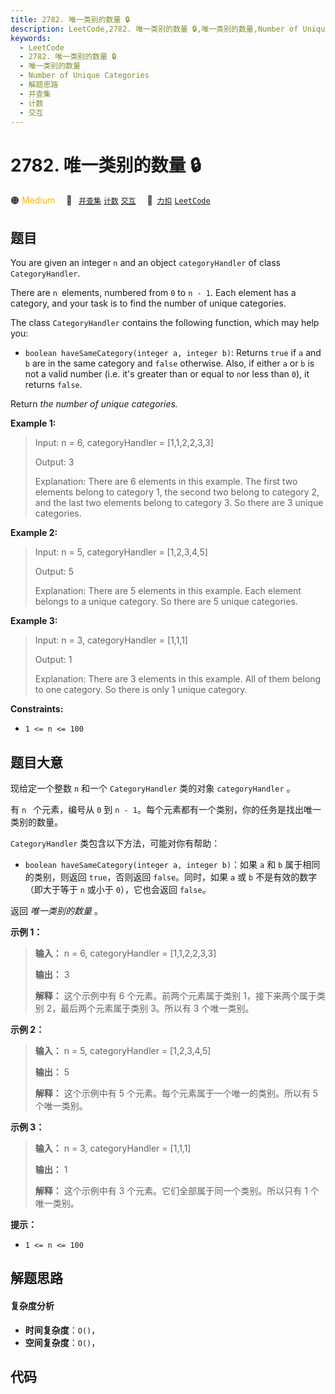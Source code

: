 ```yaml
---
title: 2782. 唯一类别的数量 🔒
description: LeetCode,2782. 唯一类别的数量 🔒,唯一类别的数量,Number of Unique Categories,解题思路,并查集,计数,交互
keywords:
  - LeetCode
  - 2782. 唯一类别的数量 🔒
  - 唯一类别的数量
  - Number of Unique Categories
  - 解题思路
  - 并查集
  - 计数
  - 交互
---
```


# 2782. 唯一类别的数量 🔒

🟠 <font color=#ffb800>Medium</font>&emsp; 🔖&ensp; [`并查集`](/tag/union-find.md) [`计数`](/tag/counting.md) [`交互`](/tag/interactive.md)&emsp; 🔗&ensp;[`力扣`](https://leetcode.cn/problems/number-of-unique-categories) [`LeetCode`](https://leetcode.com/problems/number-of-unique-categories)

## 题目

You are given an integer `n` and an object `categoryHandler` of class
`CategoryHandler`.

There are `n `elements, numbered from `0` to `n - 1`. Each element has a
category, and your task is to find the number of unique categories.

The class `CategoryHandler` contains the following function, which may help
you:

  * `boolean haveSameCategory(integer a, integer b)`: Returns `true` if `a` and `b` are in the same category and `false` otherwise. Also, if either `a` or `b` is not a valid number (i.e. it's greater than or equal to `n`or less than `0`), it returns `false`.

Return _the number of unique categories._



**Example 1:**

> Input: n = 6, categoryHandler = [1,1,2,2,3,3]
> 
> Output: 3
> 
> Explanation: There are 6 elements in this example. The first two elements belong to category 1, the second two belong to category 2, and the last two elements belong to category 3. So there are 3 unique categories.

**Example 2:**

> Input: n = 5, categoryHandler = [1,2,3,4,5]
> 
> Output: 5
> 
> Explanation: There are 5 elements in this example. Each element belongs to a unique category. So there are 5 unique categories.

**Example 3:**

> Input: n = 3, categoryHandler = [1,1,1]
> 
> Output: 1
> 
> Explanation: There are 3 elements in this example. All of them belong to one category. So there is only 1 unique category.

**Constraints:**

  * `1 <= n <= 100`


## 题目大意

现给定一个整数 `n` 和一个 `CategoryHandler` 类的对象 `categoryHandler` 。

有 `n ` 个元素，编号从 `0` 到 `n - 1`。每个元素都有一个类别，你的任务是找出唯一类别的数量。

`CategoryHandler` 类包含以下方法，可能对你有帮助：

  * `boolean haveSameCategory(integer a, integer b)`：如果 `a` 和 `b` 属于相同的类别，则返回 `true`，否则返回 `false`。同时，如果 `a` 或 `b` 不是有效的数字（即大于等于 `n` 或小于 `0`），它也会返回 `false`。

返回 _唯一类别的数量_ 。



**示例 1：**

> 
> 
> 
> 
> 
> **输入：** n = 6, categoryHandler = [1,1,2,2,3,3]
> 
> **输出：** 3
> 
> **解释：** 这个示例中有 6 个元素。前两个元素属于类别 1，接下来两个属于类别 2，最后两个元素属于类别 3。所以有 3 个唯一类别。
> 
> 

**示例 2：**

> 
> 
> 
> 
> 
> **输入：** n = 5, categoryHandler = [1,2,3,4,5]
> 
> **输出：** 5
> 
> **解释：** 这个示例中有 5 个元素。每个元素属于一个唯一的类别。所以有 5 个唯一类别。
> 
> 

**示例 3：**

> 
> 
> 
> 
> 
> **输入：** n = 3, categoryHandler = [1,1,1]
> 
> **输出：** 1
> 
> **解释：** 这个示例中有 3 个元素。它们全部属于同一个类别。所以只有 1 个唯一类别。
> 
> 



**提示：**

  * `1 <= n <= 100`


## 解题思路

#### 复杂度分析

- **时间复杂度**：`O()`，
- **空间复杂度**：`O()`，

## 代码

```javascript

```